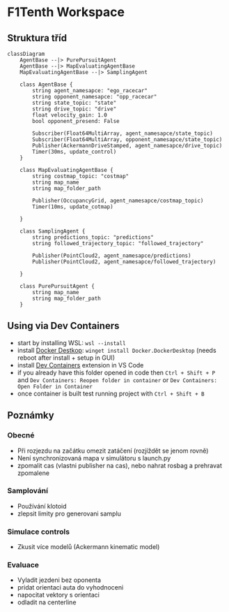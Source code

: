 # F1Tenth Workspace

## Struktura tříd

```mermaid
classDiagram
    AgentBase --|> PurePursuitAgent
    AgentBase --|> MapEvaluatingAgentBase
    MapEvaluatingAgentBase --|> SamplingAgent
    
    class AgentBase {
        string agent_namesapce: "ego_racecar"
        string opponent_namesapce: "opp_racecar"
        string state_topic: "state"
        string drive_topic: "drive"
        float velocity_gain: 1.0
        bool opponent_presend: False

        Subscriber(Float64MultiArray, agent_namesapce/state_topic)
        Subscriber(Float64MultiArray, opponent_namesapce/state_topic)
        Publisher(AckermannDriveStamped, agent_namesapce/drive_topic)
        Timer(30ms, update_control)
    }

    class MapEvaluatingAgentBase {
        string costmap_topic: "costmap"
        string map_name
        string map_folder_path

        Publisher(OccupancyGrid, agent_namesapce/costmap_topic)
        Timer(10ms, update_cotmap)

    }

    class SamplingAgent {
        string predictions_topic: "predictions"
        string followed_trajectory_topic: "followed_trajectory"

        Publisher(PointCloud2, agent_namesapce/predictions)
        Publisher(PointCloud2, agent_namesapce/followed_trajectory)

    }

    class PurePursuitAgent {
        string map_name
        string map_folder_path
    }
```

## Using via Dev Containers
- start by installing WSL: `wsl --install`
- install [Docker Destkop](https://www.docker.com/products/docker-desktop/): `winget install Docker.DockerDesktop` (needs reboot after install + setup in GUI)
- install [Dev Containers](vscode:extension/ms-vscode-remote.remote-containers) extension in VS Code
- if you already have this folder opened in code then `Ctrl + Shift + P` and `Dev Containers: Reopen folder in container` or `Dev Containers: Open Folder in Container`
- once container is built test running project with `Ctrl + Shift + B`


## Poznámky
### Obecné
- Při rozjezdu na začátku omezit zatáčení (rozjíždět se jenom rovně)
- Není synchronizovaná mapa v simulátoru s launch.py
- zpomalit cas (vlastni publisher na cas), nebo nahrat rosbag a prehravat zpomalene

### Samplování
- Používání klotoid
- zlepsit limity pro generovani samplu

### Simulace controls
- Zkusit více modelů (Ackermann kinematic model)

### Evaluace
- Vyladit jezdeni bez oponenta
- pridat orientaci auta do vyhodnoceni
- napocitat vektory s orientaci
- odladit na centerline
